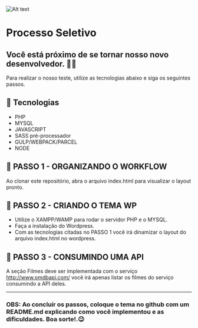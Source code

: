 ![Alt text](https://www.convertte.com.br/cvtt/wp-content/themes/cvtt_v3/assets/images/logo.png)

# Processo Seletivo
## Você está próximo de se tornar nosso novo desenvolvedor. 🐱‍💻

Para realizar o nosso teste, utilize as tecnologias abaixo e siga os seguintes passos. 

## 🚀 Tecnologias ##
- PHP
- MYSQL
- JAVASCRIPT
- SASS pré-processador
- GULP/WEBPACK/PARCEL
- NODE

## 📑 PASSO 1 - ORGANIZANDO O WORKFLOW
Ao clonar este repositório, abra o arquivo index.html para visualizar o layout pronto.

## 📑 PASSO 2 - CRIANDO O TEMA WP
 - Utilize o XAMPP/WAMP para rodar o servidor PHP e o MYSQL. 
 - Faça a instalação do Wordpress.
 - Com as tecnologias citadas no PASSO 1 você irá dinamizar o layout do arquivo index.html no wordpress.

## 📑 PASSO 3 - CONSUMINDO UMA API
A seção Filmes deve ser implementada com o serviço http://www.omdbapi.com/ 
você irá apenas listar os filmes do serviço consumindo a API deles.

---

### OBS: Ao concluír os passos, coloque o tema no github com um README.md explicando como você implementou e as dificuldades. Boa sorte!.😉
